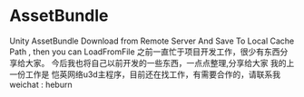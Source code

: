 # AssetBundle
Unity AssetBundle Download from Remote Server And Save To Local Cache Path , then you can LoadFromFile
之前一直忙于项目开发工作，很少有东西分享给大家。
今后我也将自己以前开发的一些东西，一点点整理,分享给大家
我的上一份工作是 恺英网络u3d主程序，目前还在找工作，有需要合作的，请联系我weichat : heburn
